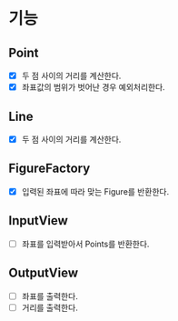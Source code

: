 # 기능
## Point
- [x] 두 점 사이의 거리를 계산한다.
- [x] 좌표값의 범위가 벗어난 경우 예외처리한다.

## Line
- [x] 두 점 사이의 거리를 계산한다.

## FigureFactory
- [x] 입력된 좌표에 따라 맞는 Figure를 반환한다.

## InputView
- [ ] 좌표를 입력받아서 Points를 반환한다.

## OutputView
- [ ] 좌표를 출력한다.
- [ ] 거리를 출력한다.